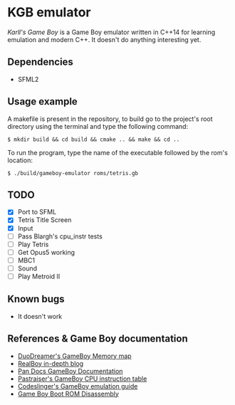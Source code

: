 # KGB emulator
_Karll's Game Boy_ is a Game Boy emulator written in C++14 for learning emulation and modern C++. It doesn't do anything interesting yet.

## Dependencies
-   SFML2

## Usage example
A makefile is present in the repository, to build go to the project's root directory using the terminal and type the following command:
```
$ mkdir build && cd build && cmake .. && make && cd ..
```

To run the program, type the name of the executable followed by the rom's location:
```
$ ./build/gameboy-emulator roms/tetris.gb
```

## TODO
-   [x] Port to SFML
-   [x] Tetris Title Screen
-   [x] Input
-   [ ] Pass Blargh's cpu_instr tests
-   [ ] Play Tetris
-   [ ] Get Opus5 working
-   [ ] MBC1
-   [ ] Sound
-   [ ] Play Metroid II

## Known bugs
-   It doesn't work

## References & Game Boy documentation
-   [DuoDreamer's GameBoy Memory map](http://gameboy.mongenel.com/dmg/asmmemmap.html)
-   [RealBoy in-depth blog](https://realboyemulator.wordpress.com/)
-   [Pan Docs GameBoy Documentation](http://bgb.bircd.org/pandocs.htm)
-   [Pastraiser's GameBoy CPU instruction table](http://www.pastraiser.com/cpu/gameboy/gameboy_opcodes.html)
-   [Codeslinger's GameBoy emulation guide](http://www.codeslinger.co.uk/pages/projects/gameboy.html)
-   [Game Boy Boot ROM Disassembly](https://gist.github.com/drhelius/6063288)
